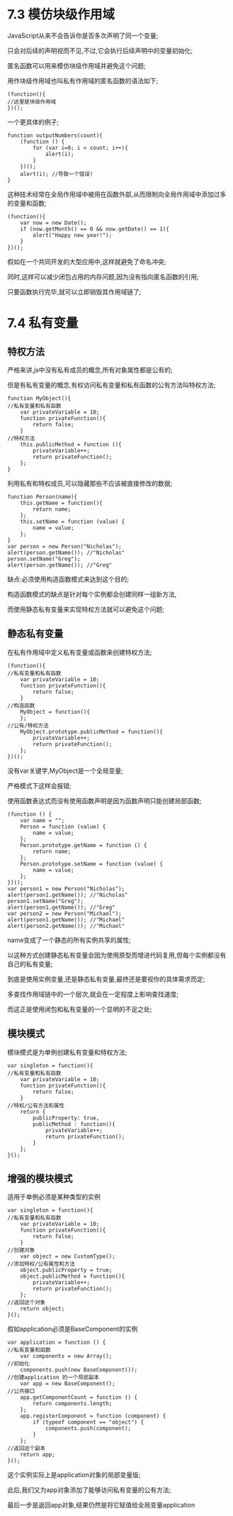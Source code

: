 # 7.3 模仿块级作用域

JavaScript从来不会告诉你是否多次声明了同一个变量;

只会对后续的声明视而不见,不过,它会执行后续声明中的变量初始化;

匿名函数可以用来模仿块级作用域并避免这个问题;

用作块级作用域也叫私有作用域的匿名函数的语法如下;

```
(function(){
//这里是块级作用域
})();
```

一个更具体的例子;

```
function outputNumbers(count){
    (function () {
        for (var i=0; i < count; i++){
            alert(i);
        }
    })();
    alert(i); //导致一个错误!
}
```

这种技术经常在全局作用域中被用在函数外部,从而限制向全局作用域中添加过多的变量和函数;

```
(function(){
    var now = new Date();
    if (now.getMonth() == 0 && now.getDate() == 1){
        alert("Happy new year!");
    }
})();
```

假如在一个共同开发的大型应用中,这样就避免了命名冲突;

同时,这样可以减少闭包占用的内存问题,因为没有指向匿名函数的引用;

只要函数执行完毕,就可以立即销毁其作用域链了;


# 7.4 私有变量

## 特权方法

严格来讲,js中没有私有成员的概念,所有对象属性都是公有的;

但是有私有变量的概念,有权访问私有变量和私有函数的公有方法叫特权方法;

```
function MyObject(){
//私有变量和私有函数
    var privateVariable = 10;
    function privateFunction(){
        return false;
    }
//特权方法
    this.publicMethod = function (){
        privateVariable++;
        return privateFunction();
    };
}
```

利用私有和特权成员,可以隐藏那些不应该被直接修改的数据;

```
function Person(name){
    this.getName = function(){
        return name;
    };
    this.setName = function (value) {
        name = value;
    };
}
var person = new Person("Nicholas");
alert(person.getName()); //"Nicholas"
person.setName("Greg");
alert(person.getName()); //"Greg"
```

缺点:必须使用构造函数模式来达到这个目的;

构造函数模式的缺点是针对每个实例都会创建同样一组新方法,

而使用静态私有变量来实现特权方法就可以避免这个问题;

## 静态私有变量

在私有作用域中定义私有变量或函数来创建特权方法;

```
(function(){
//私有变量和私有函数
    var privateVariable = 10;
    function privateFunction(){
        return false;
    }
//构造函数
    MyObject = function(){
    };
//公有/特权方法
    MyObject.prototype.publicMethod = function(){
        privateVariable++;
        return privateFunction();
    };
})();
```

没有var关键字,MyObject是一个全局变量;

严格模式下这样会报错;

使用函数表达式而没有使用函数声明是因为函数声明只能创建局部函数;

```
(function () {
    var name = "";
    Person = function (value) {
        name = value;
    };
    Person.prototype.getName = function () {
        return name;
    };
    Person.prototype.setName = function (value) {
        name = value;
    };
})();
var person1 = new Person("Nicholas");
alert(person1.getName()); //"Nicholas"
person1.setName("Greg");
alert(person1.getName()); //"Greg"
var person2 = new Person("Michael");
alert(person1.getName()); //"Michael"
alert(person2.getName()); //"Michael"
```

name变成了一个静态的所有实例共享的属性;

以这种方式创建静态私有变量会因为使用原型而增进代码复用,但每个实例都没有自己的私有变量;

到底是使用实例变量,还是静态私有变量,最终还是要视你的具体需求而定;

多查找作用域链中的一个层次,就会在一定程度上影响查找速度;

而这正是使用闭包和私有变量的一个显明的不足之处;

## 模块模式

模块模式是为单例创建私有变量和特权方法;

```
var singleton = function(){
//私有变量和私有函数
    var privateVariable = 10;
    function privateFunction(){
        return false;
    }
//特权/公有方法和属性
    return {
        publicProperty: true,
        publicMethod : function(){
            privateVariable++;
            return privateFunction();
        }
    };
}();
```

## 增强的模块模式

适用于单例必须是某种类型的实例

```
var singleton = function(){
//私有变量和私有函数
    var privateVariable = 10;
    function privateFunction(){
        return false;
    }
//创建对象
    var object = new CustomType();
//添加特权/公有属性和方法
    object.publicProperty = true;
    object.publicMethod = function(){
        privateVariable++;
        return privateFunction();
    };
//返回这个对象
    return object;
}();
```

假如application必须是BaseComponent的实例

```
var application = function () {
//私有变量和函数
    var components = new Array();
//初始化
    components.push(new BaseComponent());
//创建application 的一个局部副本
    var app = new BaseComponent();
//公共接口
    app.getComponentCount = function () {
        return components.length;
    };
    app.registerComponent = function (component) {
        if (typeof component == "object") {
            components.push(component);
        }
    };
//返回这个副本
    return app;
}();
```

这个实例实际上是application对象的局部变量版;

此后,我们又为app对象添加了能够访问私有变量的公有方法;

最后一步是返回app对象,结果仍然是将它赋值给全局变量application
